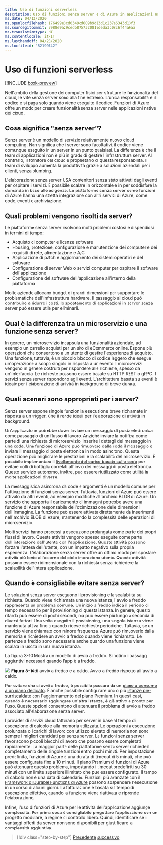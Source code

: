```yaml
---
title: Uso di funzioni serverless
description: Uso di funzioni senza server e di Azure in applicazioni native del cloud
ms.date: 04/13/2020
ms.openlocfilehash: 176499e3cd0349cd689b9d13d1c237a6343d13f3
ms.sourcegitcommit: 5988e9a29cedb8757320817deda3c08c6f44a6aa
ms.translationtype: MT
ms.contentlocale: it-IT
ms.lasthandoff: 04/28/2020
ms.locfileid: "82199742"
---
```

# <a name="leveraging-serverless-functions"></a>Uso di funzioni serverless

[!INCLUDE [book-preview](../../../includes/book-preview.md)]

Nell'ambito della gestione dei computer fisici per sfruttare le funzionalità del cloud, le vite senza server sono alla fine estremo. L'unica responsabilità è il codice e si paga solo quando viene eseguito il codice. Funzioni di Azure offre un modo per creare funzionalità senza server nelle applicazioni native del cloud.

## <a name="what-is-serverless"></a>Cosa significa "senza server"?

Senza server è un modello di servizio relativamente nuovo cloud computing. Non significa che i server sono facoltativi. il codice viene comunque eseguito in un server in un punto qualsiasi. La differenza è che il team di applicazioni non è più in grado di gestire l'infrastruttura server. Al contrario, il fornitore del cloud è proprietario di questa responsabilità. Il team di sviluppo aumenta la produttività grazie a soluzioni aziendali per i clienti, senza plumbing.

L'elaborazione senza server USA contenitori senza stato attivati dagli eventi per ospitare i servizi. È possibile scalare in orizzontale e in per soddisfare la domanda in base alle esigenze. Le piattaforme senza server come funzioni di Azure hanno una stretta integrazione con altri servizi di Azure, come code, eventi e archiviazione.

## <a name="what-challenges-are-solved-by-serverless"></a>Quali problemi vengono risolti da server?

Le piattaforme senza server risolvono molti problemi costosi e dispendiosi in termini di tempo:

- Acquisto di computer e licenze software
- Housing, protezione, configurazione e manutenzione dei computer e dei requisiti di rete, alimentazione e A/C
- Applicazione di patch e aggiornamento dei sistemi operativi e del software
- Configurazione di server Web o servizi computer per ospitare il software dell'applicazione
- Configurazione del software dell'applicazione all'interno della piattaforma

Molte aziende allocano budget di grandi dimensioni per supportare le problematiche dell'infrastruttura hardware. Il passaggio al cloud può contribuire a ridurre i costi. lo spostamento di applicazioni in server senza server può essere utile per eliminarli.

## <a name="what-is-the-difference-between-a-microservice-and-a-serverless-function"></a>Qual è la differenza tra un microservizio e una funzione senza server?

In genere, un microservizio incapsula una funzionalità aziendale, ad esempio un carrello acquisti per un sito di eCommerce online. Espone più operazioni che consentono a un utente di gestire l'esperienza di acquisto. Una funzione, tuttavia, è un piccolo blocco di codice leggero che esegue un'operazione a scopo singolo in risposta a un evento.
I microservizi vengono in genere costruiti per rispondere alle richieste, spesso da un'interfaccia. Le richieste possono essere basate su HTTP REST o gRPC. I servizi senza server rispondono agli eventi. L'architettura basata su eventi è ideale per l'elaborazione di attività in background di breve durata.

## <a name="what-scenarios-are-appropriate-for-serverless"></a>Quali scenari sono appropriati per i server?

Senza server espone singole funzioni a esecuzione breve richiamate in risposta a un trigger. Che li rende ideali per l'elaborazione di attività in background.

Un'applicazione potrebbe dover inviare un messaggio di posta elettronica come passaggio di un flusso di lavoro. Anziché inviare la notifica come parte di una richiesta di microservizio, inserire i dettagli del messaggio in una coda. Una funzione di Azure può rimuovere dalla coda il messaggio e inviare il messaggio di posta elettronica in modo asincrono. Questa operazione può migliorare le prestazioni e la scalabilità del microservizio. È possibile implementare il [livellamento del carico basato sulle code](https://docs.microsoft.com/azure/architecture/patterns/queue-based-load-leveling) per evitare colli di bottiglia correlati all'invio dei messaggi di posta elettronica. Questo servizio autonomo, inoltre, può essere riutilizzato come utilità in molte applicazioni diverse.

La messaggistica asincrona da code e argomenti è un modello comune per l'attivazione di funzioni senza server. Tuttavia, funzioni di Azure può essere attivato da altri eventi, ad esempio modifiche all'archivio BLOB di Azure. Un servizio che supporta il caricamento di immagini potrebbe avere una funzione di Azure responsabile dell'ottimizzazione delle dimensioni dell'immagine. La funzione può essere attivata direttamente da inserimenti nell'archivio BLOB di Azure, mantenendo la complessità delle operazioni di microservizio.

Molti servizi hanno processi a esecuzione prolungata come parte dei propri flussi di lavoro. Queste attività vengono spesso eseguite come parte dell'interazione dell'utente con l'applicazione. Queste attività possono forzare l'attesa dell'utente, con un impatto negativo sulla propria esperienza. L'elaborazione senza server offre un ottimo modo per spostare attività più lente all'esterno del ciclo interazione utente. Queste attività possono essere ridimensionate con la richiesta senza richiedere la scalabilità dell'intera applicazione.

## <a name="when-should-you-avoid-serverless"></a>Quando è consigliabile evitare senza server?

Le soluzioni senza server eseguono il provisioning e la scalabilità su richiesta. Quando viene richiamata una nuova istanza, l'avvio a freddo rappresenta un problema comune. Un inizio a freddo indica il periodo di tempo necessario per il provisioning di questa istanza. In genere, questo ritardo può essere di pochi secondi, ma può essere più lungo a seconda di diversi fattori. Una volta eseguito il provisioning, una singola istanza viene mantenuta attiva fino a quando riceve richieste periodiche. Tuttavia, se un servizio viene chiamato con minore frequenza, Azure può rimuoverlo dalla memoria e richiedere un avvio a freddo quando viene richiamato. Le partenze a freddo sono necessarie anche quando una funzione viene scalata in uscita in una nuova istanza.

La figura 3-10 Mostra un modello di avvio a freddo. Si notino i passaggi aggiuntivi necessari quando l'app è a freddo.

![](./media/cold-start-warm-start.png)
**Figura 3-10**di avvio a freddo e a caldo. Avvio a freddo rispetto all'avvio a caldo.

Per evitare che si avvii a freddo, è possibile passare da un [piano a consumo a un piano dedicato](https://azure.microsoft.com/blog/understanding-serverless-cold-start/). È anche possibile configurare una o più [istanze pre-surriscaldate](https://docs.microsoft.com/azure/azure-functions/functions-premium-plan#pre-warmed-instances) con l'aggiornamento del piano Premium. In questi casi, quando è necessario aggiungere un'altra istanza, è già attivo e pronto per l'uso. Queste opzioni consentono di attenuare il problema di avvio a freddo associato all'elaborazione senza server.

I provider di servizi cloud fatturano per server in base al tempo di esecuzione di calcolo e alla memoria utilizzata. Le operazioni a esecuzione prolungata o i carichi di lavoro con utilizzo elevato di memoria non sono sempre i migliori candidati per senza server. Le funzioni senza server favoriscono piccoli blocchi di lavoro che possono essere completati rapidamente. La maggior parte delle piattaforme senza server richiede il completamento delle singole funzioni entro pochi minuti. Per impostazione predefinita, funzioni di Azure è una durata di timeout di 5 minuti, che può essere configurata fino a 10 minuti. Il piano Premium di funzioni di Azure può attenuare questo problema, impostando i timeout predefiniti su 30 minuti con un limite superiore illimitato che può essere configurato. Il tempo di calcolo non è una data di calendario. Funzioni più avanzate con il [Framework di Durable Functions di Azure](https://docs.microsoft.com/azure/azure-functions/durable/durable-functions-overview?tabs=csharp) possono sospendere l'esecuzione in un corso di alcuni giorni. La fatturazione è basata sul tempo di esecuzione effettivo, quando la funzione viene riattivata e riprende l'elaborazione.

Infine, l'uso di funzioni di Azure per le attività dell'applicazione aggiunge complessità. Per prima cosa è consigliabile progettare l'applicazione con un progetto modulare, a regime di controllo libero. Quindi, identificare se i vantaggi offerti da server non sono disponibili per giustificare la complessità aggiuntiva.

>[!div class="step-by-step"]
>[Precedente](leverage-containers-orchestrators.md)
>[successivo](combine-containers-serverless-approaches.md)
